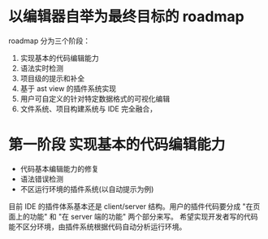 # 以编辑器自举为最终目标的 roadmap

roadmap 分为三个阶段：

1. 实现基本的代码编辑能力
  1. 语法实时检测
  2. 项目级的提示和补全
2. 基于 ast view 的插件系统实现
  1. 用户可自定义的针对特定数据格式的可视化编辑
3. 文件系统、项目构建系统与 IDE 完全融合，

# 第一阶段 实现基本的代码编辑能力

- 代码基本编辑能力的修复
- 语法错误检测
- 不区运行环境的插件系统(以自动提示为例)

目前 IDE 的插件体系基本还是 client/server 结构。用户的插件代码要分成 "在页面上的功能" 和 "在 server 端的功能" 两个部分来写。
希望实现开发者写的代码能不区分环境，由插件系统根据代码自动分析运行环境。
